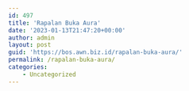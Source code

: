 ```yaml
---
id: 497
title: 'Rapalan Buka Aura'
date: '2023-01-13T21:47:20+00:00'
author: admin
layout: post
guid: 'https://bos.awn.biz.id/rapalan-buka-aura/'
permalink: /rapalan-buka-aura/
categories:
    - Uncategorized
---
```


